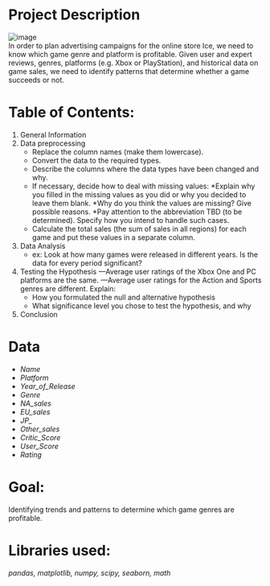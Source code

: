 # Project Description
![image](https://user-images.githubusercontent.com/19640466/141074111-821f917e-6b0c-41d4-9b28-9700542eb221.png)<br>
In order to plan advertising campaigns for the online store Ice, we need to know which game genre and platform is profitable. Given user and expert reviews, genres, platforms (e.g. Xbox or PlayStation), and historical data on game sales, we need to identify patterns that determine whether a game succeeds or not.

# Table of Contents:
1. General Information
2. Data preprocessing
   * Replace the column names (make them lowercase).
   * Convert the data to the required types.
   * Describe the columns where the data types have been changed and why.
   * If necessary, decide how to deal with missing values:
       *Explain why you filled in the missing values as you did or why you decided to leave them blank.
       *Why do you think the values are missing? Give possible reasons.
       *Pay attention to the abbreviation TBD (to be determined). Specify how you intend to handle such cases.
   * Calculate the total sales (the sum of sales in all regions) for each game and put these values in a separate column.
3. Data Analysis
   * ex: Look at how many games were released in different years. Is the data for every period significant?
5. Testing the Hypothesis
   —Average user ratings of the Xbox One and PC platforms are the same.
   —Average user ratings for the Action and Sports genres are different.
   Explain:
     * How you formulated the null and alternative hypothesis
     * What significance level you chose to test the hypothesis, and why
6. Conclusion

# **Data**

* *Name*
* *Platform*
* *Year_of_Release*
* *Genre*
* *NA_sales*
* *EU_sales*
* *JP_*
* *Other_sales*
* *Critic_Score*
* *User_Score*
* *Rating*


# **Goal:**
 Identifying trends and patterns to determine which game genres are profitable.

# **Libraries used:**
 *pandas, matplotlib, numpy, scipy, seaborn, math*
